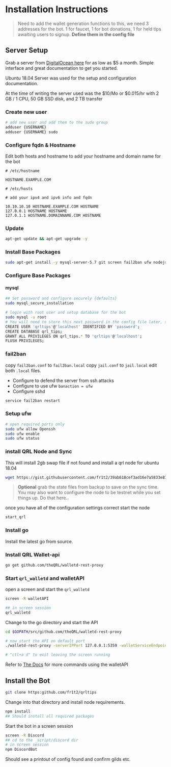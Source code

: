 # Installation Instructions

> Need to add the wallet generation functions to this, we need 3 addresses for the bot. 1 for faucet, 1 for bot donations, 1 for held tips awaiting users to signup. 
> **Define them in the config file**


## Server Setup

Grab a server from [DigitalOcean here](https://m.do.co/c/139fae3d80b5) for as low as $5 a month. Simple interface and great documentation to get you started.

Ubuntu 18.04 Server was used for the setup and configuration documentation. 

At the time of writing the server used was the $10/Mo or $0.015/hr with 2 GB / 1 CPU, 50 GB SSD disk, and 2 TB transfer


### Create new user

```bash
# add new user and add them to the sudo group
adduser {USERNAME}
adduser {USERNAME} sudo
```

### Configure fqdn & Hostname

Edit both hosts and hostname to add your hostname and domain name for the bot

```
# /etc/hostname

HOSTNAME.EXAMPLE.COM
```

```
# /etc/hosts

# add your ipv4 and ipv6 info and fqdn

10.10.10.10 HOSTNAME.EXAMPLE.COM HOSTNAME
127.0.0.1 HOSTNAME HOSTNAME
127.0.1.1 HOSTNAME.DOMAINNAME.COM HOSTNAME

```


### Update

```bash
apt-get update && apt-get upgrade -y
```
### Install Base Packages

```bash
sudo apt-get install -y mysql-server-5.7 git screen fail2ban ufw nodejs npm

```

### Configure Base Packages

#### mysql

```bash
## Set password and configure securely {defaults}
sudo mysql_secure_installation

# login with root user and setup database for the bot
sudo mysql -u root
# You will need to store this next password in the config file later, save it
CREATE USER 'qrltips'@'localhost' IDENTIFIED BY 'password';
CREATE DATABASE qrl_tips;
GRANT ALL PRIVILEGES ON qrl_tips.* TO 'qrltips'@'localhost';
FLUSH PRIVILEGES;
```

### fail2ban

copy `fail2ban.conf` to `fail2ban.local`
copy `jail.conf` to `jail.local`
edit both `.local` files.

- Configure to defend the server from ssh attacks
- Configure to use ufw `banaction = ufw`
- Configure sshd

```bash
service fail2ban restart
```

### Setup ufw

```bash
# open required ports only
sudo ufw allow Openssh
sudo ufw enable
sudo ufw status
```

### install QRL Node and Sync

This will install 2gb swap file if not found and install a qrl node for ubuntu 18.04


```bash
wget https://gist.githubusercontent.com/fr1t2/39ab618cef3ad16e7a5833e87d0eeaf1/raw/6e72d38cbdfd7b2d2b2f44efb2b431f4ac484a46/qrl_python_ubuntu_18.04 && chmod +x qrl_python_ubuntu_18.04 && sudo ./qrl_python_ubuntu_18.04
```

> **Optional** grab the state files from backup to save on the sync time.
> You may also want to configure the node to be testnet while you set things up. Do that here..

once you have all of the configuration settings correct start the node

```bash
start_qrl
```

### Install go

Install the latest go from source.

### Install QRL Wallet-api

```bash
go get github.com/theQRL/walletd-rest-proxy
```

### Start `qrl_walletd` and walletAPI

 open a screen and start the `qrl_walletd`

```bash
screen -R walletAPI

## in screen session
qrl_walletd
```
Change to the go directory and start the API

```bash
cd $GOPATH/src/github.com/theQRL/walletd-rest-proxy

# now start the API on default port
./walletd-rest-proxy -serverIPPort 127.0.0.1:5359 -walletServiceEndpoint 127.0.0.1:19010

# "ctl+a d" to exit leaving the screen running
```

Refer to [The Docs](https://docs.theqrl.org/developers/walletAPI/) for more commands using the walletAPI

## Install the Bot

```bash
git clone https:github.com/fr1t2/qrltips
```

Change into that directory and install node requirements.

```bash
npm install
## Should install all required packages
```

Start the bot in a screen session

```bash
screen -R Discord
## cd to the _script/discord dir
# in screen session
npm DiscordBot
```

Should see a printout of config found and confirm gilds etc.
